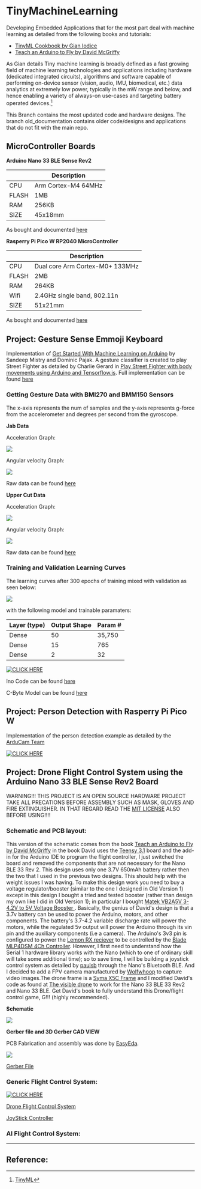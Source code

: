 # TinyMachineLearning

Developing Embedded Applications that for the most part deal with machine learning as detailed from the following books and tutorials:

- [TinyML Cookbook by Gian Iodice](https://www.packtpub.com/product/tinyml-cookbook/9781801814973)
- [Teach an Arduino to Fly by David McGriffy](https://www.makershed.com/products/make-drones-pdf)

As Gian details Tiny machine learning is broadly defined as a fast growing field of machine learning technologies and applications including hardware (dedicated integrated circuits), algorithms and software capable of performing on-device sensor (vision, audio, IMU, biomedical, etc.) data analytics at extremely low power, typically in the mW range and below, and hence enabling a variety of always-on use-cases and targeting battery operated devices.[^1]

This Branch contains the most updated code and hardware designs. The branch old_documentation contains older code/designs and applications that do not fit with the main repo. 

## MicroController Boards

**Arduino Nano 33 BLE Sense Rev2**

| | Description |
| --- | --- |
| CPU | Arm Cortex-M4 64MHz |
| FLASH | 1MB |
| RAM | 256KB |
| SIZE | 45x18mm |

As bought and documented [here](https://store-usa.arduino.cc/products/nano-33-ble-sense-rev2?selectedStore=us)

**Rasperry Pi Pico W RP2040 MicroController**

| | Description |
| --- | --- |
| CPU | Dual core Arm Cortex-M0+ 133MHz |
| FLASH | 2MB |
| RAM | 264KB |
|Wifi| 2.4GHz single band, 802.11n 
| SIZE | 51x21mm |

As bought and documented [here](https://www.adafruit.com/product/5526)

## Project: Gesture Sense Emmoji Keyboard

Implementation of [Get Started With Machine Learning on Arduino](https://docs.arduino.cc/tutorials/nano-33-ble-sense-rev2/get-started-with-machine-learning#capturing-gesture-training-data) by Sandeep Mistry and Dominic Pajak. A gesture classifier is created to play Street Fighter as detailed by Charlie Gerard in [Play Street Fighter with body movements using Arduino and Tensorflow.js](https://medium.com/@devdevcharlie/play-street-fighter-with-body-movements-using-arduino-and-tensorflow-js-6b0e4734e118). Full implementation can be found [here](https://github.com/arduino/AIoT-Dev-Summit-2019)

### Getting Gesture Data with BMI270 and BMM150 Sensors

The x-axis represents the num of samples and the y-axis represents g-force from the accelerometer and degrees per second from the gyroscope. 

**Jab Data**

Acceleration Graph:

![](https://github.com/AdamClarkStandke/TinyMachineLearning/blob/main/jab_accel.jpg)

Angular velocity Graph:

![](https://github.com/AdamClarkStandke/TinyMachineLearning/blob/main/jab_gyro.jpg)

Raw data can be found [here](https://github.com/AdamClarkStandke/TinyMachineLearning/blob/main/punch.csv)

**Upper Cut Data**

Acceleration Graph:

![](https://github.com/AdamClarkStandke/TinyMachineLearning/blob/main/upper_accel.jpg)

Angular velocity Graph:

![](https://github.com/AdamClarkStandke/TinyMachineLearning/blob/main/upper_gyro.jpg)

Raw data can be found [here](https://github.com/AdamClarkStandke/TinyMachineLearning/blob/main/upper_cut.csv)

### Training and Validation Learning Curves 

The learning curves after 300 epochs of training mixed with validation as seen below:

![](https://github.com/AdamClarkStandke/TinyMachineLearning/blob/main/Training_val_loss_.jpg)

with the following model and trainable paramaters:

| Layer (type)| Output Shape| Param #|
| ------------- | ------------- |--------|
| Dense | 50| 35,750|
| Dense | 15| 765|
| Dense | 2| 32|

[![CLICK HERE](https://github.com/AdamClarkStandke/TinyMachineLearning/blob/main/streetfighter.png)](https://youtu.be/awRqHDJUKUs)

Ino Code can be found [here](https://github.com/AdamClarkStandke/TinyMachineLearning/blob/main/gestureDetection_classifier/gestureDetection_classifier.ino)

C-Byte Model can be found [here](https://github.com/AdamClarkStandke/TinyMachineLearning/blob/main/gestureDetection_classifier/model.h)

## Project: Person Detection with Rasperry Pi Pico W

Implementation of the person detection example as detailed by the [ArduCam Team](https://github.com/ArduCAM/RPI-Pico-Cam)

[![CLICK HERE](https://github.com/AdamClarkStandke/TinyMachineLearning/blob/main/IMG_0336(1).jpg)](https://www.youtube.com/watch?v=MaYkYJmJrqk)

## Project: Drone Flight Control System using the Arduino Nano 33 BLE Sense Rev2 Board 

WARNING!!! THIS PROJECT IS AN OPEN SOURCE HARDWARE PROJECT TAKE ALL PRECATIONS BEFORE ASSEMBLY SUCH AS MASK, GLOVES AND FIRE EXTINGUISHER. IN THAT REGARD READ THE [MIT LICENSE](https://github.com/AdamClarkStandke/TinyMachineLearning/blob/main/LICENSE) ALSO  BEFORE USING!!!!

### Schematic and PCB layout:

This version of the schematic comes from the book [Teach an Arduino to Fly by David McGriffy](https://www.makershed.com/products/make-drones-pdf) in the book David uses the [Teensy 3.1](https://www.pjrc.com/teensy/teensy31.html) board and the add-in for the Arduino IDE to program the flight controller, I just switched the board and removed the  components that are not necessary for the Nano BLE 33 Rev 2. This design uses only one 3.7V 650mAh battery rather then the two that I used in the previous two designs. This should help with the weight issues I was having. To make this design work you need to buy a voltage regulator/booster (similar to the one I designed in Old Version 1) except in this design I bought a tried and tested booster (rather than design my own like I did in Old Version 1); in particular I bought [Matek VB2A5V 3-4.2V to 5V Voltage Booster ](https://www.racedayquads.com/products/matek-vb2a5-1s-lipo-to-5v-voltage-booster?currency=USD&variant=31467728207985&gclid=Cj0KCQjw0IGnBhDUARIsAMwFDLnRW7vPnVI_kPZZ07VLbTDB3pQNJlU3sNtUL8EGRetb_AuOmo7wnHUaAl3fEALw_wcB). Basically, the genius of David's design is that a 3.7v battery can be used to power the Arduino, motors, and other components. The battery's 3.7-4.2 variable discharge rate will power the motors, while the regulated 5v output  will power the Arduino through its vin pin and the auxiliary components (i.e a camera). The Arduino's 3v3 pin is configured to power the [Lemon RX reciever](https://lemon-rx.com/index.php?route=product/product&product_id=263) to be controlled by the [Blade MLP4DSM 4Ch Controller](https://www.horizonhobby.com/product/mlp4dsm-4ch-transmitter-2.4ghz-bmcx2120s/EFLH1064B.html?gclid=Cj0KCQjw0IGnBhDUARIsAMwFDLnIMOxdLQWNxmZvSB9TNVZfrrQnBrdQ40ycnGwFcJZ92rF96O86bkgaAlpqEALw_wcB). However, I first need to understand how the Serial 1 hardware library works with the Nano (which to one of ordinary skill will take some additional time); so to save time, I will be building a joystick control system as detailed by [paulsb](https://www.hackster.io/paulsb/drone-joystick-controller-25e036) through the Nano's Bluetooth BLE. And I decided to add a FPV camera manufactured by [Wolfwhoop](https://www.amazon.com/Wolfwhoop-Adjustable-Transmitter-Cloverleaf-Aircraft/dp/B06XB2ZRBP/ref=pd_bxgy_sccl_1/132-0789857-4412803?pd_rd_w=KdcOt&content-id=amzn1.sym.43d28dfc-aa4f-4ef6-b591-5ab7095e137f&pf_rd_p=43d28dfc-aa4f-4ef6-b591-5ab7095e137f&pf_rd_r=0ZG0660FKA7GD9XJE3BV&pd_rd_wg=1bQHZ&pd_rd_r=90a10e5a-f0e7-4b4d-99c3-937c4bba083c&pd_rd_i=B06XB2ZRBP&psc=1) to capture video images.The drone frame is a [Syma X5C Frame](https://www.amazon.com/Syma-Channel-2-4GHz-Explorers-Copter/dp/B00MNG37C2/ref=asc_df_B00MNG37C2/?tag=hyprod-20&linkCode=df0&hvadid=312184153387&hvpos=&hvnetw=g&hvrand=2952487919274782735&hvpone=&hvptwo=&hvqmt=&hvdev=c&hvdvcmdl=&hvlocint=&hvlocphy=9006587&hvtargid=pla-587640326317&psc=1) and I modified David's code as found at [The visible drone](http://www.makedronesbook.com/projects/VizDrone) to work for the Nano 33 BLE 33 Rev2 and Nano 33 BLE. Get David's book to fully understand this Drone/flight control game, G!!! (highly recommended). 

**Schematic**

![](https://github.com/AdamClarkStandke/TinyMachineLearning/blob/main/arduinoDrone_schem.png)

**Gerber file and 3D Gerber CAD VIEW**

PCB Fabrication and assembly was done by [EasyEda](https://easyeda.com/).

![](https://github.com/AdamClarkStandke/TinyMachineLearning/blob/main/3D_PCB_PCB_ArudinoDrone_2023-08-19_2023-08-19.png)

[Gerber File](https://github.com/AdamClarkStandke/TinyMachineLearning/blob/main/Gerber_PCB_PCB_ArudinoDrone_2023-08-19_2023-08-20.zip)


### Generic Flight Control System:

[![CLICK HERE](https://github.com/AdamClarkStandke/TinyMachineLearning/blob/main/IMG_0513.jpg)](https://youtube.com/shorts/NcdkylhPvnQ)

[Drone Flight Control System](https://github.com/AdamClarkStandke/TinyMachineLearning/tree/main/DCS)

[JoyStick Controller](https://github.com/AdamClarkStandke/TinyMachineLearning/blob/main/contorl_test_ble/contorl_test_ble.ino)

### AI Flight Control System:

<!--Because the drone frames available in [learning to fly](https://github.com/utiasDSL/gym-pybullet-drones/tree/master/gym_pybullet_drones/assets) are different from the drone frame that I will be using I needed to model the drone frame [//]:  (as best I could) in [blender](https://www.blender.org/). That way it could be simulated kind of accurately in the [learning to fly](https://github.com/utiasDSL/gym-pybullet-drones/tree/master/) rl environmnet. I used the [cf2.dae](https://github.com/utiasDSL/gym-pybullet-drones/blob/master/gym_pybullet_drones/assets/cf2.dae) as a template in regards to modeling the propellers:   

[//]:  [Custom Drone](https://github.com/AdamClarkStandke/TinyMachineLearning/blob/main/customDrone.dae)

[//]:  I then created a [urdf file](http://wiki.ros.org/urdf) to import the collada file I created in blender and used the defualt properties, joints, and links found in the other drone frames in learning to fly.  

[//]:  [RoboCain](https://github.com/AdamClarkStandke/TinyMachineLearning/blob/main/droneOne.urdf)

[//]:  And the drone frame was able to be simulated in the [learning to fly](https://github.com/utiasDSL/gym-pybullet-drones/tree/master/) rl environment as seen below in the fly.py example:

[//]:  [![CLICK HERE](https://github.com/AdamClarkStandke/TinyMachineLearning/blob/main/drone_frame.png)](https://youtu.be/o9qXMjsNjKY)-->


-------------------------------------------------------------------------------
## Reference:
[^1]: [TinyML](https://www.tinyml.org/about/)
[^2]: Need to also get the get [ArduCam OV2640 MINI 2MP-Plus header file](https://github.com/ArduCAM/Arduino); choose the right camera module in the memorysaver.h; and download the JPEG library for things to work
